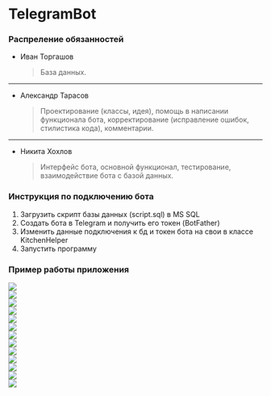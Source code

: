 # TelegramBot
### Распреление обязанностей ###
+ Иван Торгашов 
  > База данных.
***
+ Александр Тарасов
  > Проектирование (классы, идея), помощь в написании функционала бота, корректирование (исправление ошибок, стилистика кода), 	комментарии.
***
+ Никита Хохлов
  > Интерфейс бота, основной функционал, тестирование, взаимодействие бота с базой данных.
  
### Инструкция по подключению бота ###
1. Загрузить скрипт базы данных (script.sql) в MS SQL
2. Создать бота в Telegram и получить его токен (BotFather)
3. Изменить данные подключения к бд и токен бота на свои в классе KitchenHelper
4. Запустить программу

### Пример работы приложения ### 
![](%D0%A1%D0%BA%D1%80%D0%B8%D0%BD%D1%88%D0%BE%D1%82%D1%8B/01.png)  
![](%D0%A1%D0%BA%D1%80%D0%B8%D0%BD%D1%88%D0%BE%D1%82%D1%8B/02.png)  
![](%D0%A1%D0%BA%D1%80%D0%B8%D0%BD%D1%88%D0%BE%D1%82%D1%8B/03.png)  
![](%D0%A1%D0%BA%D1%80%D0%B8%D0%BD%D1%88%D0%BE%D1%82%D1%8B/04.png)  
![](%D0%A1%D0%BA%D1%80%D0%B8%D0%BD%D1%88%D0%BE%D1%82%D1%8B/05.png)  
![](%D0%A1%D0%BA%D1%80%D0%B8%D0%BD%D1%88%D0%BE%D1%82%D1%8B/06.png)  
![](%D0%A1%D0%BA%D1%80%D0%B8%D0%BD%D1%88%D0%BE%D1%82%D1%8B/07.png)  
![](%D0%A1%D0%BA%D1%80%D0%B8%D0%BD%D1%88%D0%BE%D1%82%D1%8B/08.png)  
![](%D0%A1%D0%BA%D1%80%D0%B8%D0%BD%D1%88%D0%BE%D1%82%D1%8B/09.png)  
![](%D0%A1%D0%BA%D1%80%D0%B8%D0%BD%D1%88%D0%BE%D1%82%D1%8B/10.png)  
![](%D0%A1%D0%BA%D1%80%D0%B8%D0%BD%D1%88%D0%BE%D1%82%D1%8B/11.png)  
![](%D0%A1%D0%BA%D1%80%D0%B8%D0%BD%D1%88%D0%BE%D1%82%D1%8B/12.png)  
![](%D0%A1%D0%BA%D1%80%D0%B8%D0%BD%D1%88%D0%BE%D1%82%D1%8B/13.png)  
